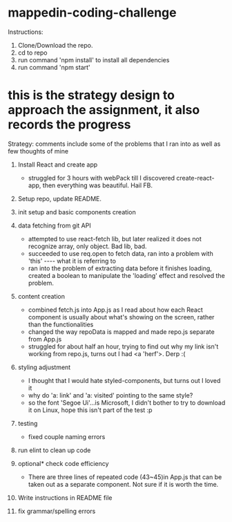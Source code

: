 # mappedin-coding-challenge

Instructions:

1. Clone/Download the repo.
2. cd to repo
3. run command 'npm install' to install all dependencies
4. run command 'npm start'

# this is the strategy design to approach the assignment, it also records the progress
Strategy: comments include some of the problems that I ran into as well as few thoughts of mine

1. Install React and create app
    * struggled for 3 hours with webPack till I discovered create-react-app, then everything was beautiful. Hail FB.

2. Setup repo, update README.

3. init setup and basic components creation

4. data fetching from git API
    * attempted to use react-fetch lib, but later realized it does not recognize array, only object. Bad lib, bad.
    * succeeded to use req.open to fetch data, ran into a problem with 'this' ---- what it is referring to
    * ran into the problem of extracting data before it finishes loading, created a boolean to manipulate the 'loading' effect and resolved the problem.

5. content creation
    * combined fetch.js into App.js as I read about how each React component is usually about what's showing on the screen, rather than the functionalities
    * changed the way repoData is mapped and made repo.js separate from App.js 
    * struggled for about half an hour, trying to find out why my link isn't working from repo.js, turns out I had <a 'herf'>. Derp :( 

6. styling adjustment
    * I thought that I would hate styled-components, but turns out I loved it
    * why do 'a: link' and 'a: visited' pointing to the same style?
    * so the font 'Segoe Ui'...is Microsoft, I didn't bother to try to download it on Linux, hope this isn't part of the test :p
    
7. testing
    * fixed couple naming errors

8. run elint to clean up code

9. optional* check code efficiency
    * There are three lines of repeated code (43~45)in App.js that can be taken out as a separate component. Not sure if it is worth the time.

10. Write instructions in README file

11. fix grammar/spelling errors

